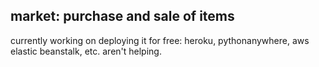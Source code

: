 ## market: purchase and sale of items

currently working on deploying it for free: heroku, pythonanywhere, aws elastic beanstalk, etc. aren't helping.


